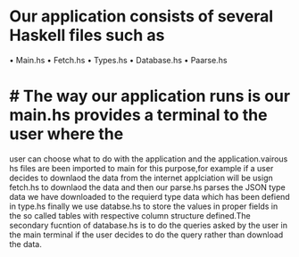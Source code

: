 # Our application consists of several Haskell files such as 
• Main.hs
• Fetch.hs
• Types.hs
• Database.hs
• Paarse.hs
# # The way our application runs is our main.hs provides a terminal to the user where the 
user can choose what to do with the application and the application.vairous hs files are 
been imported to main for this purpose,for example if a user decides to downlaod the 
data from the internet applciation will be usign fetch.hs to downlaod the data and then 
our parse.hs parses the JSON type data we have downloaded to the requierd type data 
which has been defiend in type.hs finally we use databse.hs to store the values in 
proper fields in the so called tables with respective column structure defined.The 
secondary fucntion of database.hs is to do the queries asked by the user in the main 
terminal if the user decides to do the query rather than download the data.
